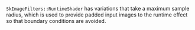 `SkImageFilters::RuntimeShader` has variations that take a maximum sample radius, which is used to provide padded input images to the runtime effect so that boundary conditions are avoided.
